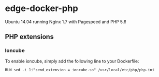 # edge-docker-php
Ubuntu 14.04 running Nginx 1.7 with Pagespeed and PHP 5.6

## PHP extensions

### Ioncube
To enable ioncube, simply add the following line to your Dockerfile:

`RUN sed -i 1i"zend_extension = ioncube.so" /usr/local/etc/php/php.ini`